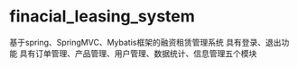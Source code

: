 # finacial_leasing_system
基于spring、SpringMVC、Mybatis框架的融资租赁管理系统
具有登录、退出功能
具有订单管理、产品管理、用户管理、数据统计、信息管理五个模块
